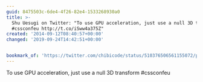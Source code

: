 ```yaml
---
guid: 8475503c-6de4-4f26-82e4-1533268930a0
title: >-
  Shu Uesugi on Twitter: "To use GPU acceleration, just use a null 3D transform
  #cssconfeu http://t.co/iSww4a375Z"
created: '2014-09-12T08:40:57+00:00'
changed: '2019-09-24T14:42:51+00:00'


bookmark_of: 'https://twitter.com/chibicode/status/510376506561155072/photo/1'
---
```



To use GPU acceleration, just use a null 3D transform #cssconfeu
